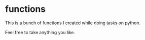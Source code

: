 # functions
This is a bunch of functions I created while doing tasks on python.

Feel free to take anything you like.
